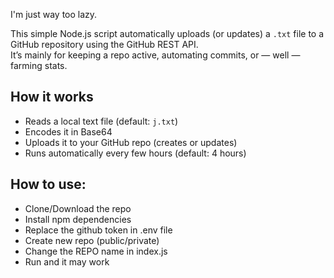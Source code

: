 
I'm just way too lazy.

This simple Node.js script automatically uploads (or updates) a `.txt` file to a GitHub repository using the GitHub REST API.  
It’s mainly for keeping a repo active, automating commits, or — well — farming stats.

##  How it works
- Reads a local text file (default: `j.txt`)
- Encodes it in Base64
- Uploads it to your GitHub repo (creates or updates)
- Runs automatically every few hours (default: 4 hours)

## How to use:
 - Clone/Download the repo
 - Install npm dependencies
 - Replace the github token in .env file
 - Create new repo (public/private)
 - Change the REPO name in index.js
 - Run and it may work
